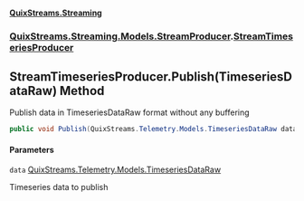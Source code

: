 #### [QuixStreams.Streaming](index.md 'index')
### [QuixStreams.Streaming.Models.StreamProducer](QuixStreams.Streaming.Models.StreamProducer.md 'QuixStreams.Streaming.Models.StreamProducer').[StreamTimeseriesProducer](StreamTimeseriesProducer.md 'QuixStreams.Streaming.Models.StreamProducer.StreamTimeseriesProducer')

## StreamTimeseriesProducer.Publish(TimeseriesDataRaw) Method

Publish data in TimeseriesDataRaw format without any buffering

```csharp
public void Publish(QuixStreams.Telemetry.Models.TimeseriesDataRaw data);
```
#### Parameters

<a name='QuixStreams.Streaming.Models.StreamProducer.StreamTimeseriesProducer.Publish(QuixStreams.Telemetry.Models.TimeseriesDataRaw).data'></a>

`data` [QuixStreams.Telemetry.Models.TimeseriesDataRaw](https://docs.microsoft.com/en-us/dotnet/api/QuixStreams.Telemetry.Models.TimeseriesDataRaw 'QuixStreams.Telemetry.Models.TimeseriesDataRaw')

Timeseries data to publish